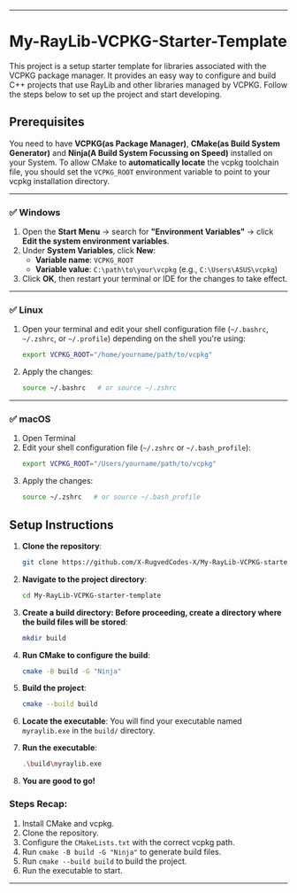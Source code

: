 
---

# My-RayLib-VCPKG-Starter-Template

This project is a setup starter template for libraries associated with the VCPKG package manager. It provides an easy way to configure and build C++ projects that use RayLib and other libraries managed by VCPKG. Follow the steps below to set up the project and start developing.

## Prerequisites
   You need to have **VCPKG(as Package Manager)**, **CMake(as Build System Generator)** and **Ninja(A Build System Focussing on Speed)** installed on your System. To allow CMake to **automatically locate** the vcpkg toolchain file, you should set the `VCPKG_ROOT` environment variable to point to your vcpkg installation directory.

---

### ✅ Windows

1. Open the **Start Menu** → search for **"Environment Variables"** → click **Edit the system environment variables**.
2. Under **System Variables**, click **New**:
   - **Variable name**: `VCPKG_ROOT`
   - **Variable value**: `C:\path\to\your\vcpkg` (e.g., `C:\Users\ASUS\vcpkg`)
3. Click **OK**, then restart your terminal or IDE for the changes to take effect.

---

### ✅ Linux

1. Open your terminal and edit your shell configuration file (`~/.bashrc`, `~/.zshrc`, or `~/.profile`) depending on the shell you're using:
   ```bash
   export VCPKG_ROOT="/home/yourname/path/to/vcpkg"
   ```
2. Apply the changes:
   ```bash
   source ~/.bashrc   # or source ~/.zshrc
   ```

---

### ✅ macOS

1. Open Terminal
2. Edit your shell configuration file (`~/.zshrc` or `~/.bash_profile`):
   ```bash
   export VCPKG_ROOT="/Users/yourname/path/to/vcpkg"
   ```
3. Apply the changes:
   ```bash
   source ~/.zshrc   # or source ~/.bash_profile
   ```



## Setup Instructions

1. **Clone the repository**:
   ```bash
   git clone https://github.com/X-RugvedCodes-X/My-RayLib-VCPKG-starter-template.git
   ```

2. **Navigate to the project directory**:
   ```bash
   cd My-RayLib-VCPKG-starter-template
   ```

3. **Create a build directory: Before proceeding, create a directory where the build files will be stored**:
    ```bash
    mkdir build
    ```

4. **Run CMake to configure the build**:
   ```bash
   cmake -B build -G "Ninja"
   ```

5. **Build the project**:
   ```bash
   cmake --build build
   ```

6. **Locate the executable**:
   You will find your executable named `myraylib.exe` in the `build/` directory.

7. **Run the executable**:
   ```bash
   .\build\myraylib.exe
   ```

8. **You are good to go!**
  ### **Steps Recap:**
1. Install CMake and vcpkg.
2. Clone the repository.
3. Configure the `CMakeLists.txt` with the correct vcpkg path.
4. Run `cmake -B build -G "Ninja"` to generate build files.
5. Run `cmake --build build` to build the project.
6. Run the executable to start.


---
